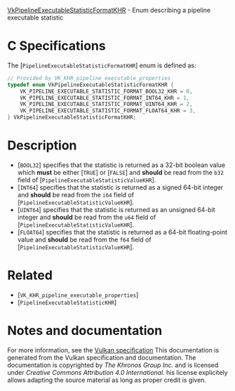[VkPipelineExecutableStatisticFormatKHR](https://www.khronos.org/registry/vulkan/specs/1.3-extensions/man/html/VkPipelineExecutableStatisticFormatKHR.html) - Enum describing a pipeline executable statistic

# C Specifications
The [`PipelineExecutableStatisticFormatKHR`] enum is defined as:
```c
// Provided by VK_KHR_pipeline_executable_properties
typedef enum VkPipelineExecutableStatisticFormatKHR {
    VK_PIPELINE_EXECUTABLE_STATISTIC_FORMAT_BOOL32_KHR = 0,
    VK_PIPELINE_EXECUTABLE_STATISTIC_FORMAT_INT64_KHR = 1,
    VK_PIPELINE_EXECUTABLE_STATISTIC_FORMAT_UINT64_KHR = 2,
    VK_PIPELINE_EXECUTABLE_STATISTIC_FORMAT_FLOAT64_KHR = 3,
} VkPipelineExecutableStatisticFormatKHR;
```

# Description
- [`BOOL32`] specifies that the statistic is returned as a 32-bit boolean value which  **must**  be either [`TRUE`] or [`FALSE`] and  **should**  be read from the `b32` field of [`PipelineExecutableStatisticValueKHR`].
- [`INT64`] specifies that the statistic is returned as a signed 64-bit integer and  **should**  be read from the `i64` field of [`PipelineExecutableStatisticValueKHR`].
- [`UINT64`] specifies that the statistic is returned as an unsigned 64-bit integer and  **should**  be read from the `u64` field of [`PipelineExecutableStatisticValueKHR`].
- [`FLOAT64`] specifies that the statistic is returned as a 64-bit floating-point value and  **should**  be read from the `f64` field of [`PipelineExecutableStatisticValueKHR`].

# Related
- [`VK_KHR_pipeline_executable_properties`]
- [`PipelineExecutableStatisticKHR`]

# Notes and documentation
For more information, see the [Vulkan specification](https://www.khronos.org/registry/vulkan/specs/1.3-extensions/html/vkspec.html)
This documentation is generated from the Vulkan specification and documentation.
The documentation is copyrighted by *The Khronos Group Inc.* and is licensed under *Creative Commons Attribution 4.0 International*.
his license explicitely allows adapting the source material as long as proper credit is given.
        